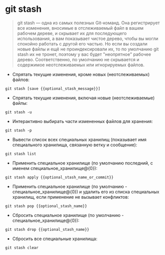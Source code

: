 # git stash

> git stash — одна из самых полезных Git-команд. Она регистрирует все изменения, вносимые в отслеживаемый файл в вашем рабочем дереве, и скрывает их для последующего использования, а вам показывает чистое дерево, чтобы вы могли спокойно работать с другой его частью. Но если вы создали новые файлы и ещё не проиндексировали их, то по умолчанию git stash их не тронет, поэтому у вас будет "неопрятное" рабочее дерево. Соответственно, по умолчанию не скрывается и содержимое неотслеживаемых или игнорируемых файлов.

- Спрятать текущие изменения, кроме новых (неотслеживаемых) файлов:

`git stash [save {{optional_stash_message}}]`

- Спрятать текущие изменения, включая новые (неотслеживаемые) файлы:

`git stash -u`

- Интерактивно выбирать части измененных файлов для хранения:

`git stash -p`

- Вывести список всех специальных хранилищ (показывает имя специального хранилища, связанную ветку и сообщение):

`git stash list`

- Применить специальное хранилище (по умолчанию последний, с именем специальное_хранилище@{0}):

`git stash apply {{optional_stash_name_or_commit}}`

- Применить специальное хранилище (по умолчанию - специальное_хранилище@{0}) и удалить его из списка специальных хранилищ, если применение не вызывает конфликтов:

`git stash pop {{optional_stash_name}}`

- Сбросить специальное хранилище (по умолчанию - специальное_хранилище@{0}):

`git stash drop {{optional_stash_name}}`

- Сбросить все специальные хранилища:

`git stash clear`
